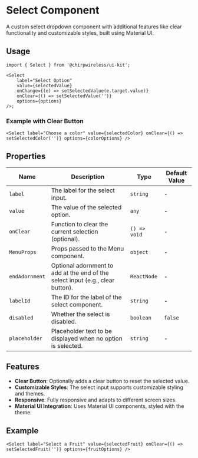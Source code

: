 # Select Component

A custom select dropdown component with additional features like clear functionality and customizable styles, built using Material UI.

## Usage

```tsx
import { Select } from '@chirpwireless/ui-kit';

<Select
    label="Select Option"
    value={selectedValue}
    onChange={(e) => setSelectedValue(e.target.value)}
    onClear={() => setSelectedValue('')}
    options={options}
/>;
```

### Example with Clear Button

```tsx
<Select label="Choose a color" value={selectedColor} onClear={() => setSelectedColor('')} options={colorOptions} />
```

## Properties

| Name           | Description                                                                    | Type         | Default Value |
| -------------- | ------------------------------------------------------------------------------ | ------------ | ------------- |
| `label`        | The label for the select input.                                                | `string`     | -             |
| `value`        | The value of the selected option.                                              | `any`        | -             |
| `onClear`      | Function to clear the current selection (optional).                            | `() => void` | -             |
| `MenuProps`    | Props passed to the Menu component.                                            | `object`     | -             |
| `endAdornment` | Optional adornment to add at the end of the select input (e.g., clear button). | `ReactNode`  | -             |
| `labelId`      | The ID for the label of the select component.                                  | `string`     | -             |
| `disabled`     | Whether the select is disabled.                                                | `boolean`    | `false`       |
| `placeholder`  | Placeholder text to be displayed when no option is selected.                   | `string`     | -             |

## Features

- **Clear Button**: Optionally adds a clear button to reset the selected value.
- **Customizable Styles**: The select input supports customizable styling and themes.
- **Responsive**: Fully responsive and adapts to different screen sizes.
- **Material UI Integration**: Uses Material UI components, styled with the theme.

## Example

```tsx
<Select label="Select a Fruit" value={selectedFruit} onClear={() => setSelectedFruit('')} options={fruitOptions} />
```
